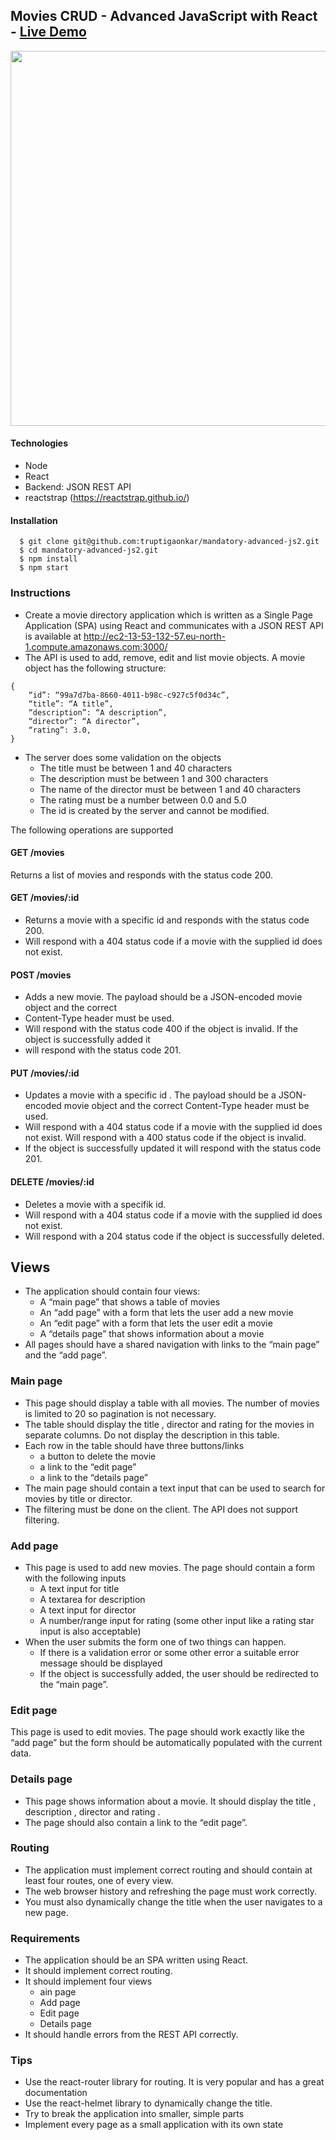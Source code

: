 ## Movies CRUD - Advanced JavaScript with React - [Live Demo]( http://truptigaonkar.github.io/mandatory-advanced-js2/)

<img width="600" src="https://user-images.githubusercontent.com/14937374/79670100-dc6c2400-81c0-11ea-8777-81b272ea8fb5.gif">

#### Technologies

* Node
* React
* Backend: JSON REST API
* reactstrap (https://reactstrap.github.io/)
#### Installation
```
  $ git clone git@github.com:truptigaonkar/mandatory-advanced-js2.git
  $ cd mandatory-advanced-js2.git
  $ npm install
  $ npm start
```
### Instructions
* Create a movie directory application which is written as a Single Page Application (SPA) using React and communicates with a JSON REST API is available at
http://ec2-13-53-132-57.eu-north-1.compute.amazonaws.com:3000/
* The API is used to add, remove, edit and list movie objects. A movie object has the following structure:
```
{
    “id”: “99a7d7ba-8660-4011-b98c-c927c5f0d34c”,
    “title”: “A title”,
    “description”: “A description”,
    “director”: “A director”,
    “rating”: 3.0,
}
```

* The server does some validation on the objects
    * The title must be between 1 and 40 characters
    * The description must be between 1 and 300 characters
    * The name of the director must be between 1 and 40 characters
    * The rating must be a number between 0.0 and 5.0
    * The id is created by the server and cannot be modified.

The following operations are supported
#### GET /movies
Returns a list of movies and responds with the status code 200.
#### GET /movies/:id
* Returns a movie with a specific id and responds with the status code 200.
* Will respond with a 404 status code if a movie with the supplied id does not exist.
#### POST /movies
* Adds a new movie. The payload should be a JSON-encoded movie object and the correct
* Content-Type header must be used.
* Will respond with the status code 400 if the object is invalid. If the object is successfully added it
* will respond with the status code 201.
#### PUT /movies/:id
* Updates a movie with a specific id . The payload should be a JSON-encoded movie object and the correct Content-Type header must be used.
* Will respond with a 404 status code if a movie with the supplied id does not exist. Will respond with a 400 status code if the object is invalid.
* If the object is successfully updated it will respond with the status code 201.
#### DELETE /movies/:id
* Deletes a movie with a specifik id.
* Will respond with a 404 status code if a movie with the supplied id does not exist. 
* Will respond with a 204 status code if the object is successfully deleted.
## Views
* The application should contain four views:
    * A “main page” that shows a table of movies
    * An “add page” with a form that lets the user add a new movie
    * An “edit page” with a form that lets the user edit a movie
    * A “details page” that shows information about a movie
* All pages should have a shared navigation with links to the “main page” and the “add page”.
### Main page
* This page should display a table with all movies. The number of movies is limited to 20 so pagination is not necessary.
* The table should display the title , director and rating for the movies in separate columns. Do not display the description in this table.
* Each row in the table should have three buttons/links
    * a button to delete the movie
    * a link to the “edit page”
    * a link to the “details page”
* The main page should contain a text input that can be used to search for movies by title or director.
* The filtering must be done on the client. The API does not support filtering.
### Add page
* This page is used to add new movies. The page should contain a form with the following inputs
    * A text input for title
    * A textarea for description
    * A text input for director
    * A number/range input for rating (some other input like a rating star input is also acceptable)
* When the user submits the form one of two things can happen.
    * If there is a validation error or some other error a suitable error message should be displayed
    * If the object is successfully added, the user should be redirected to the “main page”.
### Edit page
This page is used to edit movies. The page should work exactly like the “add page” but the form should be automatically populated with the current data.
### Details page
* This page shows information about a movie. It should display the title , description , director and
rating .
* The page should also contain a link to the “edit page”.
### Routing
* The application must implement correct routing and should contain at least four routes, one of every view.
* The web browser history and refreshing the page must work correctly.
* You must also dynamically change the title when the user navigates to a new page.
### Requirements
* The application should be an SPA written using React.
* It should implement correct routing.
* It should implement four views
  * ain page
  * Add page
  * Edit page
  * Details page
* It should handle errors from the REST API correctly.
### Tips
* Use the react-router library for routing. It is very popular and has a great documentation
* Use the react-helmet library to dynamically change the title. 
* Try to break the application into smaller, simple parts
* Implement every page as a small application with its own state



